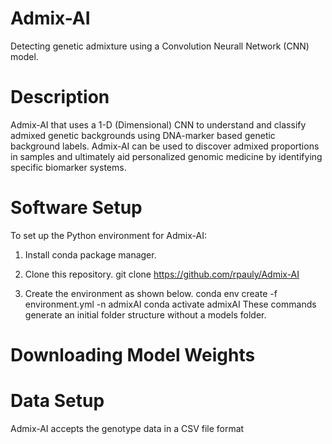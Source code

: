 # Admix-AI
Detecting genetic admixture using a Convolution Neurall Network (CNN) model.
# Description
Admix-AI that uses a 1-D (Dimensional) CNN to understand and classify admixed genetic backgrounds using DNA-marker based genetic background labels. Admix-AI can be used to discover admixed proportions in samples and ultimately aid personalized genomic medicine by identifying specific biomarker systems.

# Software Setup
To set up the Python environment for Admix-AI:

1. Install conda package manager.

2. Clone this repository.
    git clone https://github.com/rpauly/Admix-AI
3. Create the environment as shown below.
      conda env create -f environment.yml -n admixAI
      conda activate admixAI
  These commands generate an initial folder structure without a models folder.

# Downloading Model Weights
# Data Setup
Admix-AI accepts the genotype data in a CSV file format
